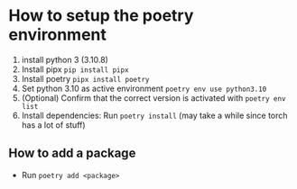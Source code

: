 How to setup the poetry environment
===

1. install python 3 (3.10.8)
2. Install pipx ``pip install pipx``
3. Install poetry ``pipx install poetry``
4. Set python 3.10 as active environment ``poetry env use python3.10``
5. (Optional) Confirm that the correct version is activated with ``poetry env list``
6. Install dependencies: Run ``poetry install`` (may take a while since torch has a lot of stuff)

How to add a package
---
* Run ``poetry add <package>``